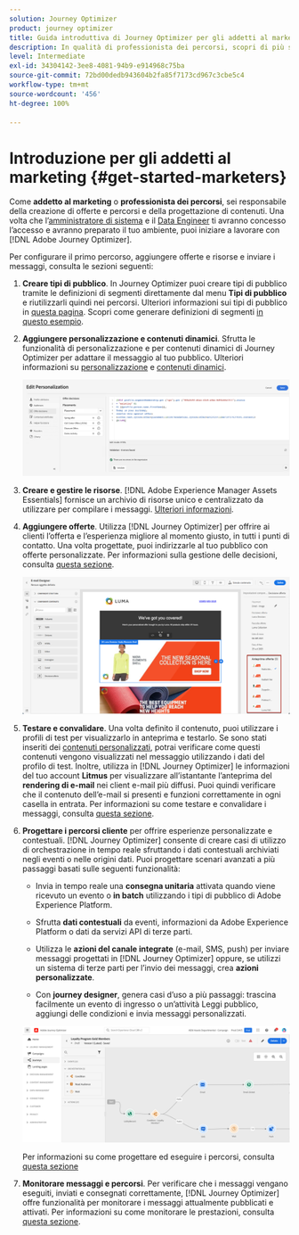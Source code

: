 ```yaml
---
solution: Journey Optimizer
product: journey optimizer
title: Guida introduttiva di Journey Optimizer per gli addetti al marketing
description: In qualità di professionista dei percorsi, scopri di più su come utilizzare Journey Optimizer
level: Intermediate
exl-id: 34304142-3ee8-4081-94b9-e914968c75ba
source-git-commit: 72bd00dedb943604b2fa85f7173cd967c3cbe5c4
workflow-type: tm+mt
source-wordcount: '456'
ht-degree: 100%

---
```


# Introduzione per gli addetti al marketing {#get-started-marketers}

Come **addetto al marketing** o **professionista dei percorsi**, sei responsabile della creazione di offerte e percorsi e della progettazione di contenuti. Una volta che l’[amministratore di sistema](administrator.md) e il [Data Engineer](data-engineer.md) ti avranno concesso l’accesso e avranno preparato il tuo ambiente, puoi iniziare a lavorare con [!DNL Adobe Journey Optimizer].

Per configurare il primo percorso, aggiungere offerte e risorse e inviare i messaggi, consulta le sezioni seguenti:

1. **Creare tipi di pubblico**. In Journey Optimizer puoi creare tipi di pubblico tramite le definizioni di segmenti direttamente dal menu **Tipi di pubblico** e riutilizzarli quindi nei percorsi.  Ulteriori informazioni sui tipi di pubblico in [questa pagina](../../audience/about-audiences.md). Scopri come generare definizioni di segmenti [in questo esempio](../../audience/creating-a-segment-definition.md).

1. **Aggiungere personalizzazione e contenuti dinamici**. Sfrutta le funzionalità di personalizzazione e per contenuti dinamici di Journey Optimizer per adattare il messaggio al tuo pubblico. Ulteriori informazioni su [personalizzazione](../../personalization/personalize.md) e [contenuti dinamici](../../personalization/get-started-dynamic-content.md).

   ![](../assets/perso_ee2.png)

1. **Creare e gestire le risorse**. [!DNL Adobe Experience Manager Assets Essentials] fornisce un archivio di risorse unico e centralizzato da utilizzare per compilare i messaggi. [Ulteriori informazioni](../../email/assets-essentials.md).

1. **Aggiungere offerte**. Utilizza [!DNL Journey Optimizer] per offrire ai clienti l’offerta e l’esperienza migliore al momento giusto, in tutti i punti di contatto. Una volta progettate, puoi indirizzarle al tuo pubblico con offerte personalizzate. Per informazioni sulla gestione delle decisioni, consulta [questa sezione](../../offers/get-started/starting-offer-decisioning.md).

   ![](../assets/offers-e2e-offers-displayed.png)

1. **Testare e convalidare**. Una volta definito il contenuto, puoi utilizzare i profili di test per visualizzarlo in anteprima e testarlo. Se sono stati inseriti dei [contenuti personalizzati](../../personalization/personalize.md), potrai verificare come questi contenuti vengono visualizzati nel messaggio utilizzando i dati del profilo di test. Inoltre, utilizza in [!DNL Journey Optimizer] le informazioni del tuo account **Litmus** per visualizzare all’istantante l’anteprima del **rendering di e-mail** nei client e-mail più diffusi. Puoi quindi verificare che il contenuto dell’e-mail si presenti e funzioni correttamente in ogni casella in entrata. Per informazioni su come testare e convalidare i messaggi, consulta [questa sezione](../../email/preview.md).

1. **Progettare i percorsi cliente** per offrire esperienze personalizzate e contestuali. [!DNL Journey Optimizer] consente di creare casi di utilizzo di orchestrazione in tempo reale sfruttando i dati contestuali archiviati negli eventi o nelle origini dati. Puoi progettare scenari avanzati a più passaggi basati sulle seguenti funzionalità:

   * Invia in tempo reale una **consegna unitaria** attivata quando viene ricevuto un evento o **in batch** utilizzando i tipi di pubblico di Adobe Experience Platform.

   * Sfrutta **dati contestuali** da eventi, informazioni da Adobe Experience Platform o dati da servizi API di terze parti.

   * Utilizza le **azioni del canale integrate** (e-mail, SMS, push) per inviare messaggi progettati in [!DNL Journey Optimizer] oppure, se utilizzi un sistema di terze parti per l’invio dei messaggi, crea **azioni personalizzate**.

   * Con **journey designer**, genera casi d’uso a più passaggi: trascina facilmente un evento di ingresso o un’attività Leggi pubblico, aggiungi delle condizioni e invia messaggi personalizzati.

   ![](../assets/journey-design.png)

   Per informazioni su come progettare ed eseguire i percorsi, consulta [questa sezione](../../building-journeys/journey-gs.md)

1. **Monitorare messaggi e percorsi**. Per verificare che i messaggi vengano eseguiti, inviati e consegnati correttamente, [!DNL Journey Optimizer] offre funzionalità per monitorare i messaggi attualmente pubblicati e attivati. Per informazioni su come monitorare le prestazioni, consulta [questa sezione](../../reports/global-report.md).
